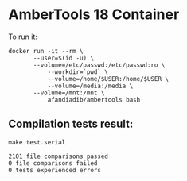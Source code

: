 # AmberTools 18 Container

To run it:
```
docker run -it --rm \
	   --user=$(id -u) \
	   --volume=/etc/passwd:/etc/passwd:ro \
           --workdir=`pwd` \
           --volume=/home/$USER:/home/$USER \
           --volume=/media:/media \
	   --volume=/mnt:/mnt \
           afandiadib/ambertools bash
```
## Compilation tests result:

```
make test.serial

2101 file comparisons passed
0 file comparisons failed
0 tests experienced errors
```
